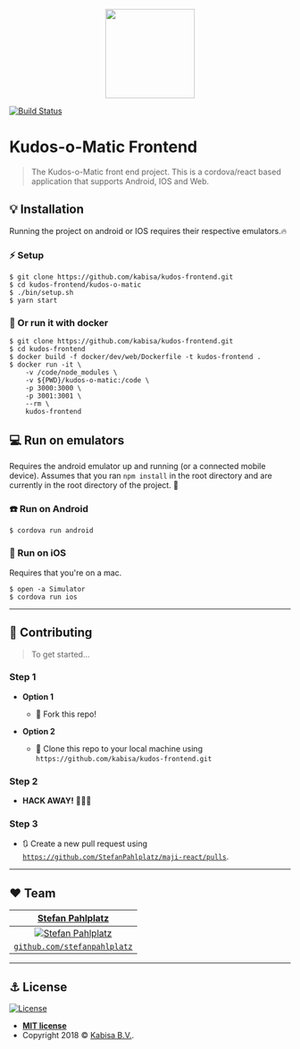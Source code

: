 <p align="center">
  <img src="https://dovetail.world/wp-content/uploads/2016/09/Logo-Kabisa-e1496142251302.png" height="160"/>
</p>
  
[![Build Status](https://travis-ci.org/kabisa/kudos-frontend.svg?branch=master)](https://travis-ci.org/kabisa/kudos-frontend)  

# Kudos-o-Matic Frontend

> The Kudos-o-Matic front end project. This is a cordova/react based application that supports Android, IOS and Web.

## :bulb: Installation

Running the project on android or IOS requires their respective emulators.:fire:

### :zap: Setup

```shell
$ git clone https://github.com/kabisa/kudos-frontend.git
$ cd kudos-frontend/kudos-o-matic
$ ./bin/setup.sh
$ yarn start
```

### :whale: Or run it with docker

```shell
$ git clone https://github.com/kabisa/kudos-frontend.git
$ cd kudos-frontend
$ docker build -f docker/dev/web/Dockerfile -t kudos-frontend .
$ docker run -it \
    -v /code/node_modules \
    -v ${PWD}/kudos-o-matic:/code \
    -p 3000:3000 \
    -p 3001:3001 \
    --rm \
    kudos-frontend
```

## :computer: Run on emulators

Requires the android emulator up and running (or a connected mobile device). Assumes that you ran `npm install` in the root directory and are currently in the root directory of the project. :calling:

### :phone: Run on Android

```shell
$ cordova run android
```

### :iphone: Run on iOS

Requires that you're on a mac.

```shell
$ open -a Simulator
$ cordova run ios
```

---

## :wrench: Contributing

> To get started...

### Step 1

- **Option 1**
    - 🍴 Fork this repo!

- **Option 2**
    - 👯 Clone this repo to your local machine using `https://github.com/kabisa/kudos-frontend.git`

### Step 2

- **HACK AWAY!** 🔨🔨🔨

### Step 3

- 🔃 Create a new pull request using <a href="https://github.com/StefanPahlplatz/kudos-frontend/pulls" target="_blank">`https://github.com/StefanPahlplatz/maji-react/pulls`</a>.

---

## :hearts: Team

|                 <a href="https://www.linkedin.com/in/stefanpahlplatz/" target="_blank">**Stefan Pahlplatz**</a>                 |
|:----------------------------------------------------------------------------------------------------------:|
| [![Stefan Pahlplatz](https://avatars1.githubusercontent.com/u/23485653?s=200&v=4)](https://github.com/StefanPahlplatz) |
|         <a href="https://github.com/StefanPahlplatz" target="_blank">`github.com/stefanpahlplatz`</a>         |

---

## :anchor: License

[![License](http://img.shields.io/:license-mit-blue.svg?style=flat-square)](http://badges.mit-license.org)

- **[MIT license](http://opensource.org/licenses/mit-license.php)**
- Copyright 2018 © <a href="https://www.kabisa.nl/" target="_blank">Kabisa B.V.</a>.
